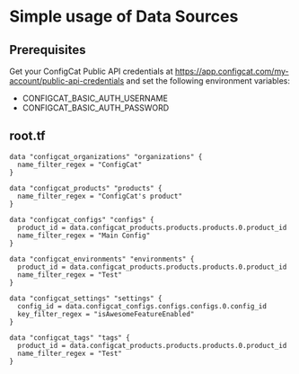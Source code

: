 # Simple usage of Data Sources

## Prerequisites

Get your ConfigCat Public API credentials at https://app.configcat.com/my-account/public-api-credentials and set the following environment variables:
- CONFIGCAT_BASIC_AUTH_USERNAME
- CONFIGCAT_BASIC_AUTH_PASSWORD

## root.tf

```hcl
data "configcat_organizations" "organizations" {
  name_filter_regex = "ConfigCat"
}

data "configcat_products" "products" {
  name_filter_regex = "ConfigCat's product"
}

data "configcat_configs" "configs" {
  product_id = data.configcat_products.products.products.0.product_id
  name_filter_regex = "Main Config"
}

data "configcat_environments" "environments" {
  product_id = data.configcat_products.products.products.0.product_id
  name_filter_regex = "Test"
}

data "configcat_settings" "settings" {
  config_id = data.configcat_configs.configs.configs.0.config_id
  key_filter_regex = "isAwesomeFeatureEnabled"
}

data "configcat_tags" "tags" {
  product_id = data.configcat_products.products.products.0.product_id
  name_filter_regex = "Test"
}
```